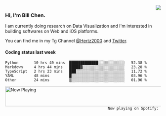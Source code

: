 <img  align="right" src="https://github-readme-stats.vercel.app/api?username=BillChen2k&show_icons=false&count_private=true&hide_title=true">

### Hi, I'm Bill Chen.

I am currently doing research on Data Visualization and I'm interested in building softwares on Web and iOS platforms.

You can find me in my Tg Channel [@Hertz2000](https://t.me/Hertz2000) and [Twitter](https://twitter.com/billchen2k).

#### Coding status last week

<!--START_SECTION:waka-->

```text
Python       10 hrs 40 mins  █████████████░░░░░░░░░░░░   52.38 %
Markdown     4 hrs 44 mins   █████▓░░░░░░░░░░░░░░░░░░░   23.28 %
TypeScript   2 hrs 23 mins   ███░░░░░░░░░░░░░░░░░░░░░░   11.72 %
YAML         48 mins         █░░░░░░░░░░░░░░░░░░░░░░░░   03.96 %
Other        24 mins         ▒░░░░░░░░░░░░░░░░░░░░░░░░   01.96 %
```

<!--END_SECTION:waka-->


<div>
<a href="https://spotify-now-playing.billchen2k.vercel.app/now-playing?open">
   <img align="right" src="https://spotify-now-playing.billchen2k.vercel.app/now-playing" width="540" height="64" alt="Now Playing">
</a>
</div>

<div>
<p align="right"><code>Now playing on Spotify: </code></p>
</div>

<!--
**BillChen2K/BillChen2K** is a ✨ _special_ ✨ repository because its `README.md` (this file) appears on your GitHub profile.

Here are some ideas to get you started:

- 🔭 I’m currently working on ...
- 🌱 I’m currently learning ...
- 👯 I’m looking to collaborate on ...
- 🤔 I’m looking for help with ...
- 💬 Ask me about ...
- 📫 How to reach me: ...
- 😄 Pronouns: ...
- ⚡ Fun fact: ...
-->
